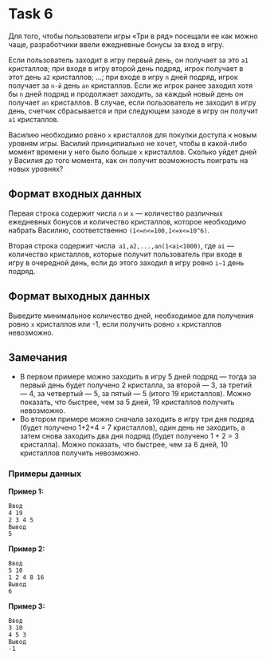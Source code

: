 # Task 6
Для того, чтобы пользователи игры «Три в ряд» посещали ее как можно чаще, разработчики ввели ежедневные бонусы за вход в игру.

Если пользователь заходит в игру первый день, он получает за это `a1` кристаллов; при входе в игру второй день подряд, игрок получает в этот день `a2` кристаллов; ...; при входе в игру `n` дней подряд, игрок получает за `n-й` день `an` кристаллов. Если же игрок ранее заходил хотя бы `n` дней подряд и продолжает заходить, за каждый новый день он получает `an` кристаллов. В случае, если пользователь не заходил в игру день, счетчик сбрасывается и при следующем заходе в игру он получит `a1` кристаллов.

Василию необходимо ровно `x` кристаллов для покупки доступа к новым уровням игры. Василий принципиально не хочет, чтобы в какой-либо момент времени у него было больше `x` кристаллов. Сколько уйдет дней у Василия до того момента, как он получит возможность поиграть на новых уровнях?

## Формат входных данных
Первая строка содержит числа `n` и `x` — количество различных ежедневных бонусов и количество кристаллов, которое необходимо набрать Василию, соответственно `(1<=n<=100,1<=x<=10^6)`.

Вторая строка содержит числа` a1,a2,...,an(1<ai<1000)`, где `ai` — количество кристаллов, которые получит пользователь при входе в игру в очередной день, если до этого заходил в игру ровно `i−1` день подряд.

## Формат выходных данных
Выведите минимальное количество дней, необходимое для получения ровно `x` кристаллов или -1, если получить ровно `x` кристаллов невозможно.

## Замечания
-   В первом примере можно заходить в игру 5 дней подряд — тогда за первый день будет получено 2 кристалла, за второй — 3, за третий — 4, за четвертый — 5, за пятый — 5 (итого 19 кристаллов). Можно показать, что быстрее, чем за 5 дней, 19 кристаллов получить невозможно.
-   Во втором примере можно сначала заходить в игру три дня подряд (будет получено 1+2+4 = 7 кристаллов), один день не заходить, а затем снова заходить два дня подряд (будет получено 1 + 2 = 3 кристалла). Можно показать, что быстрее, чем за 6 дней, 10 кристаллов получить невозможно.

### Примеры данных
**Пример 1:**
```
Ввод
4 19
2 3 4 5
Вывод
5
```

**Пример 2:**
```
Ввод
5 10
1 2 4 8 16
Вывод
6
```

**Пример 3:**
```
Ввод
3 10
4 5 3
Вывод
-1
```
